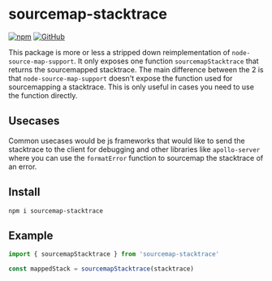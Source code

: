# sourcemap-stacktrace

[![npm](https://img.shields.io/npm/v/sourcemap-stacktrace.svg?style=flat-square)](https://www.npmjs.com/package/sourcemap-stacktrace)
[![GitHub](https://img.shields.io/github/license/teoxoy/sourcemap-stacktrace.svg?style=flat-square&color=blue)](./LICENSE)

This package is more or less a stripped down reimplementation of `node-source-map-support`. It only exposes one function `sourcemapStacktrace` that returns the sourcemapped stacktrace. The main difference between the 2 is that `node-source-map-support` doesn't expose the function used for sourcemapping a stacktrace. This is only useful in cases you need to use the function directly.

## Usecases

Common usecases would be js frameworks that would like to send the stacktrace to the client for debugging and other libraries like `apollo-server` where you can use the `formatError` function to sourcemap the stacktrace of an error.

## Install

```
npm i sourcemap-stacktrace
```

## Example

```js
import { sourcemapStacktrace } from 'sourcemap-stacktrace'

const mappedStack = sourcemapStacktrace(stacktrace)
```

